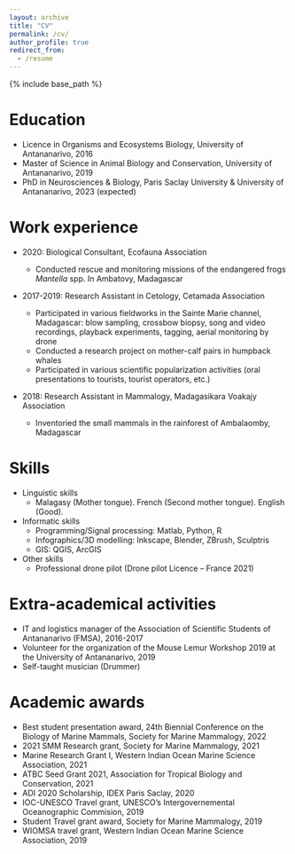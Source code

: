 ```yaml
---
layout: archive
title: "CV"
permalink: /cv/
author_profile: true
redirect_from:
  - /resume
---
```


{% include base_path %}


Education
======
* Licence in Organisms and Ecosystems Biology, University of Antananarivo, 2016
* Master of Science in Animal Biology and Conservation, University of Antananarivo, 2019
* PhD in Neurosciences & Biology, Paris Saclay University & University of Antananarivo, 2023 (expected)

Work experience
======
* 2020: Biological Consultant, Ecofauna Association
  * Conducted rescue and monitoring missions of the endangered frogs <i>Mantella</i> spp. In Ambatovy, Madagascar

* 2017-2019: Research Assistant in Cetology, Cetamada Association
  * Participated in various fieldworks in the Sainte Marie channel, Madagascar: blow sampling, crossbow biopsy, song and video recordings, playback experiments, tagging, aerial monitoring by drone
  * Conducted a research project on mother-calf pairs in humpback whales
  * Participated in various scientific popularization activities (oral presentations to tourists, tourist operators, etc.)
* 2018: Research Assistant in Mammalogy, Madagasikara Voakajy Association
  * Inventoried the small mammals in the rainforest of Ambalaomby, Madagascar
  
Skills
======
* Linguistic skills
  * Malagasy (Mother tongue). French (Second mother tongue). English (Good).
* Informatic skills
  * Programming/Signal processing: Matlab, Python, R
  * Infographics/3D modelling: Inkscape, Blender, ZBrush, Sculptris
  * GIS: QGIS, ArcGIS
* Other skills
  * Professional drone pilot (Drone pilot Licence – France 2021)

Extra-academical activities
======
* IT and logistics manager of the Association of Scientific Students of Antananarivo (FMSA), 2016-2017
* Volunteer for the organization of the Mouse Lemur Workshop 2019 at the University of Antananarivo, 2019
* Self-taught musician (Drummer)

Academic awards
======
* Best student presentation award, 24th Biennial Conference on the Biology of Marine Mammals, Society for Marine Mammalogy, 2022
* 2021 SMM Research grant, Society for Marine Mammalogy, 2021 <!-- 1400 USD-->
* Marine Research Grant I, Western Indian Ocean Marine Science Association, 2021 <!-- 6890 USD-->
* ATBC Seed Grant 2021, Association for Tropical Biology and Conservation, 2021 <!-- 1000 USD-->
* ADI 2020 Scholarship, IDEX Paris Saclay, 2020 <!-- 18 months-->
* IOC-UNESCO Travel grant, UNESCO’s Intergovernemental Oceanographic Commision, 2019 <!-- 1000 USD-->
* Student Travel grant award, Society for Marine Mammalogy, 2019 <!-- 800 USD-->
* WIOMSA travel grant, Western Indian Ocean Marine Science Association, 2019 <!-- 1000 USD-->

<!-- Publications
======
  <ul>{% for post in site.publications %}
    {% include archive-single-cv.html %}
  {% endfor %}</ul>
  
Talks
======
  <ul>{% for post in site.talks %}
    {% include archive-single-talk-cv.html %}
  {% endfor %}</ul>
  
Teaching
======
  <ul>{% for post in site.teaching %}
    {% include archive-single-cv.html %}
  {% endfor %}</ul> -->
  
